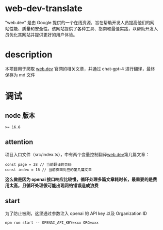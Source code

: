 # web-dev-translate

"web.dev" 是由 Google 提供的一个在线资源，旨在帮助开发人员提高他们的网站性能、质量和安全性。该网站提供了各种工具、指南和最佳实践，以帮助开发人员优化其网站并提供更好的用户体验。

# description

本项目用于爬取 [web.dev](https://web.dev/blog/) 官网的相关文章，并通过 chat-gpt-4 进行翻译，最终保存为 md 文件

# 调试

## node 版本

`>= 16.6`

## attention

项目入口文件（src/index.ts），中有两个变量控制翻译[web.dev](https://web.dev/blog/)第几篇文章：

```
const page = 28 // 当前翻译的页码
const index = 16 // 当前页面对应的第几篇文章
```

**这么做是因为 openai 接口响应比较慢，循环处理多篇文章耗时长，最重要的是费用太高，且循环处理很可能出现网络错误造成浪费**

## start

为了防止被刷，这里通过参数注入 openai 的 API key 以及 Organization ID

```
npm run start -- OPENAI_API_KEY=xxx ORG=xxx
```
